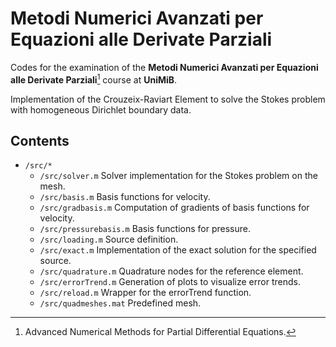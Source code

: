 # Metodi Numerici Avanzati per Equazioni alle Derivate Parziali

Codes for the examination of the **Metodi Numerici Avanzati per Equazioni alle Derivate Parziali**[^1] course at **UniMiB**.

[^1]: Advanced Numerical Methods for Partial Differential Equations.

Implementation of the Crouzeix-Raviart Element to solve the Stokes problem with homogeneous Dirichlet boundary data.

## Contents

- `/src/*`
    - `/src/solver.m` Solver implementation for the Stokes problem on the mesh.
    - `/src/basis.m` Basis functions for velocity.
    - `/src/gradbasis.m` Computation of gradients of basis functions for velocity.
    - `/src/pressurebasis.m` Basis functions for pressure.
    - `/src/loading.m` Source definition.
    - `/src/exact.m` Implementation of the exact solution for the specified source.
    - `/src/quadrature.m` Quadrature nodes for the reference element.
    - `/src/errorTrend.m` Generation of plots to visualize error trends.
    - `/src/reload.m` Wrapper for the errorTrend function.
    - `/src/quadmeshes.mat` Predefined mesh.